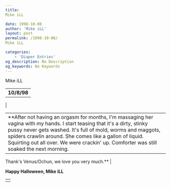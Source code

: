 ```yaml
---
title: 
Mike iLL

date: 1998-10-08
author: 'Mike iLL'
layout: post
permalink: /1998-10-08/
Mike iLL

categories:
    - 'Diaper Entries'
og_description: No Description
og_keywords: No Keywords
---
```

<style>
body {
  background-color: ;
  color: ;
}
a {
  color: ;
}
a:active {
  color: ;
}
a:visited {
  color: ;
}
</style>



Mike iLL








|  |
| --- |
|  **10/8/98**
 |

  
  



|  |
| --- |
| **After not having an orgasm for months, I'm massaging her vagina with my hands. I start teasing that it's a dirty, stinky pussy never gets washed. It's full of mold, worms and maggots, spiders crawlin around. She comes like a gallon of liquid. Squirting out all over. We were crackin' up. Comforter was still soaked the next morning. 
Thank's Venus/Ochun, we love you very much.**
 |


 **Happy Halloween, Mike iLL**

  



|  |
| --- |
|  |


  

  

  

  







